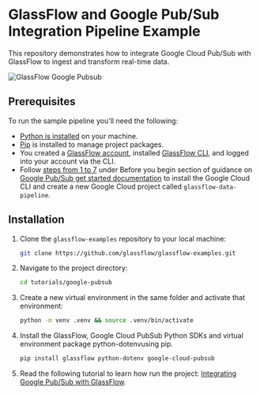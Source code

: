 # GlassFlow and Google Pub/Sub Integration Pipeline Example

This repository demonstrates how to integrate Google Cloud Pub/Sub with GlassFlow to ingest and transform real-time data.

![GlassFlow Google Pubsub](/assets/GlassFlow%20Google%20Pubsub.png)

## Prerequisites

To run the sample pipeline you'll need the following:

- [Python is installed](https://www.python.org/downloads/) on your machine.
- [Pip](https://pip.pypa.io/en/stable/installation/) is installed to manage project packages.
- You created a [GlassFlow account](https://learn.glassflow.dev/docs/get-started/create-account#create-a-new-account), installed [GlassFlow CLI](https://learn.glassflow.dev/docs/get-started/glassflow-cli#installation), and logged into your account via the CLI.
- Follow [steps from 1 to 7](https://cloud.google.com/pubsub/docs/publish-receive-messages-client-library) under Before you begin section of guidance on [Google Pub/Sub get started documentation](https://cloud.google.com/pubsub/docs/publish-receive-messages-client-library) to install the Google Cloud CLI and create a new Google Cloud project called `glassflow-data-pipeline`.

## Installation

1. Clone the `glassflow-examples` repository to your local machine:
    
    ```bash
    git clone https://github.com/glassflow/glassflow-examples.git
    ```
    
2. Navigate to the project directory:
    
    ```bash
    cd tutorials/google-pubsub
    ```
3. Create a new virtual environment in the same folder and activate that environment:
    
    ```bash
    python -m venv .venv && source .venv/bin/activate
    ```

4. Install the GlassFlow, Google Cloud PubSub Python SDKs and virtual environment package python-dotenvusing pip.

    ```bash
    pip install glassflow python-dotenv google-cloud-pubsub
    ```

5. Read the following tutorial to learn how run the project: [Integrating Google Pub/Sub with GlassFlow](https://learn.glassflow.dev/docs/develop/tutorials/integrating-google-pub-sub-with-glassflow).